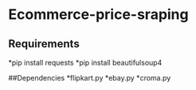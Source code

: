 # Ecommerce-price-sraping

## Requirements
*pip install requests
*pip install beautifulsoup4

##Dependencies
*flipkart.py
*ebay.py
*croma.py
